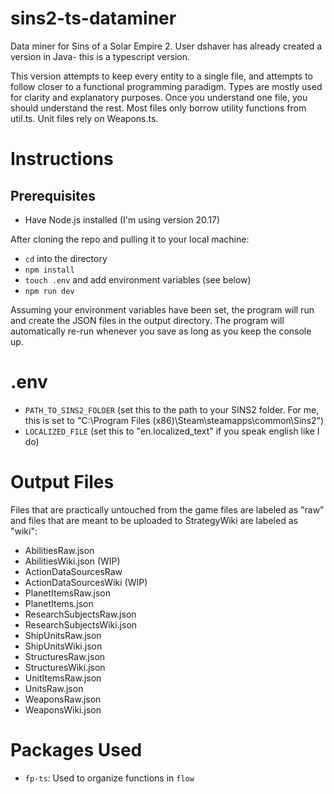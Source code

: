 # sins2-ts-dataminer

Data miner for Sins of a Solar Empire 2. User dshaver has already created a version in Java- this is a typescript version.

This version attempts to keep every entity to a single file, and attempts to follow closer to a functional programming paradigm.
Types are mostly used for clarity and explanatory purposes. Once you understand one file, you should understand the rest.
Most files only borrow utility functions from util.ts. Unit files rely on Weapons.ts.

# Instructions

## Prerequisites

- Have Node.js installed (I'm using version 20.17)

After cloning the repo and pulling it to your local machine:

- `cd` into the directory
- `npm install`
- `touch .env` and add environment variables (see below)
- `npm run dev`

Assuming your environment variables have been set, the program will run and create the JSON files in the output directory.
The program will automatically re-run whenever you save as long as you keep the console up.

# .env

- `PATH_TO_SINS2_FOLDER` (set this to the path to your SINS2 folder. For me, this is set to "C:\Program Files (x86)\Steam\steamapps\common\Sins2")
- `LOCALIZED_FILE` (set this to "en.localized_text" if you speak english like I do)

# Output Files

Files that are practically untouched from the game files are labeled as "raw" and files that are meant to be uploaded to StrategyWiki are labeled as "wiki":

- AbilitiesRaw.json
- AbilitiesWiki.json (WIP)
- ActionDataSourcesRaw
- ActionDataSourcesWiki (WIP)
- PlanetItemsRaw.json
- PlanetItems.json
- ResearchSubjectsRaw.json
- ResearchSubjectsWiki.json
- ShipUnitsRaw.json
- ShipUnitsWiki.json
- StructuresRaw.json
- StructuresWiki.json
- UnitItemsRaw.json
- UnitsRaw.json
- WeaponsRaw.json
- WeaponsWiki.json

# Packages Used

- `fp-ts`: Used to organize functions in `flow`
